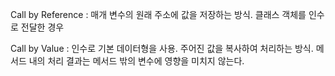 Call by Reference 
 : 매개 변수의 원래 주소에 값을 저장하는 방식. 클래스 객체를 인수로 전달한 경우

Call by Value
 : 인수로 기본 데이터형을 사용. 주어진 값을 복사하여 처리하는 방식. 메서드 내의 처리 결과는 메서드 밖의 변수에 영향을 미치지 않는다.